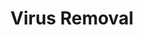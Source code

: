 ---
sort_key: 37
layout: sku
id: virus-removal-computer
title: "Virus Removal"
heading: "Virus Removal"
sub-title: "Good security practices and regular check-ups are essential to your computer protection."
features:
 - feature: "As part of our Virus Removal service we’ll,"
 - feature: "Identify and remove any malware or adware on one (1) computer"
 - feature: "Mitigate and repair any issues caused by malicious software"
 - feature: "Review your current security setup and make recommendations to avoid further infection"
price: 99
unit: computer
---